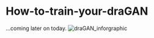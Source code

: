 # How-to-train-your-draGAN

...coming later on today.
![draGAN_inforgraphic](https://user-images.githubusercontent.com/45076562/203018428-8da2ce98-cea0-4457-b063-5c9595a000c2.png)
